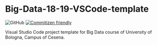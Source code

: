 # Big-Data-18-19-VSCode-template

![GitHub](https://img.shields.io/github/license/niccomlt/Big-Data-18-19-VSCode-template.svg)
[![Commitizen friendly](https://img.shields.io/badge/commitizen-friendly-brightgreen.svg)](http://commitizen.github.io/cz-cli/)

Visual Studio Code project template for Big Data course of University of Bologna, Campus of Cesena.
